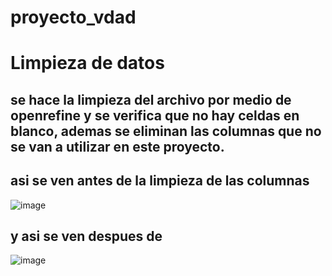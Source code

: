 # proyecto_vdad

# Limpieza de datos
## se hace la limpieza del archivo por medio de openrefine y se verifica que no hay celdas en blanco, ademas se eliminan las columnas que no se van a utilizar en este proyecto. 
## asi se ven antes de la limpieza de las columnas
![image](https://github.com/migsanromest1506/proyecto_vdad/assets/43192530/a94b7262-b774-4e4f-b1e2-eafe27f6cb8a)
## y asi se ven despues de
![image](https://github.com/migsanromest1506/proyecto_vdad/assets/43192530/6666295e-13c7-4692-be8b-b7b1a7033b06)
